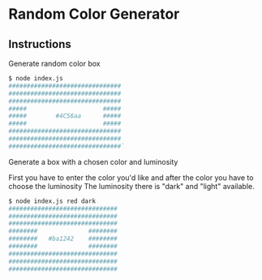 # Random Color Generator

## Instructions

Generate random color box

```bash
$ node index.js
###############################
###############################
###############################
#####                     #####
#####        #4C56aa      #####
#####                     #####
###############################
###############################
###############################`
```

Generate a box with a chosen color and luminosity

First you have to enter the color you'd like and after the color you have to choose the luminosity
The luminosity there is "dark" and "light" available.

```bash
$ node index.js red dark
##############################
##############################
##############################
########              ########
########   #ba1242    ########
########              ########
##############################
##############################
##############################
```
